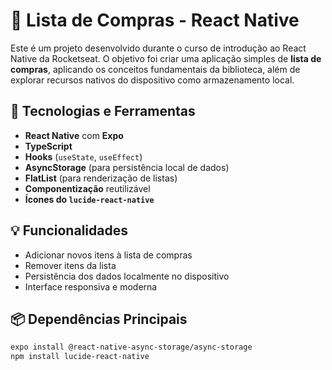 # 🛒 Lista de Compras - React Native

Este é um projeto desenvolvido durante o curso de introdução ao React Native da Rocketseat. O objetivo foi criar uma aplicação simples de **lista de compras**, aplicando os conceitos fundamentais da biblioteca, além de explorar recursos nativos do dispositivo como armazenamento local.

## 🔧 Tecnologias e Ferramentas

- **React Native** com **Expo**
- **TypeScript**
- **Hooks** (`useState`, `useEffect`)
- **AsyncStorage** (para persistência local de dados)
- **FlatList** (para renderização de listas)
- **Componentização** reutilizável
- **Ícones do `lucide-react-native`**

## 💡 Funcionalidades

- Adicionar novos itens à lista de compras
- Remover itens da lista
- Persistência dos dados localmente no dispositivo
- Interface responsiva e moderna

## 📦 Dependências Principais

```bash
expo install @react-native-async-storage/async-storage
npm install lucide-react-native
